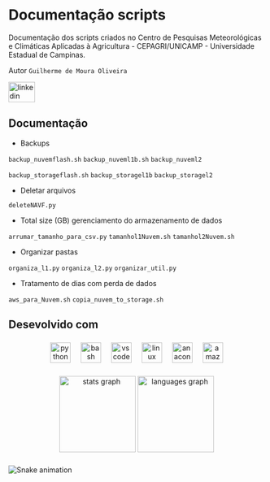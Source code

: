 <p align="left"></p>

###

<h2 align="left"></h2>


# Documentação scripts

Documentação dos scripts criados no Centro de Pesquisas Meteorológicas e Climáticas Aplicadas à Agricultura - CEPAGRI/UNICAMP - Universidade Estadual de Campinas.

Autor `Guilherme de Moura Oliveira`
<div align="left">
 
  <img src="https://raw.githubusercontent.com/maurodesouza/profile-readme-generator/master/src/assets/icons/social/linkedin/default.svg" width="52" height="40" alt="linkedin logo"  />
</div>


## Documentação

- Backups


`backup_nuvemflash.sh`
`backup_nuveml1b.sh`
`backup_nuveml2`

`backup_storageflash.sh`
`backup_storagel1b`
`backup_storagel2`


- Deletar arquivos

`deleteNAVF.py`

- Total size (GB) gerenciamento do armazenamento de dados

`arrumar_tamanho_para_csv.py`
`tamanhol1Nuvem.sh`
`tamanhol2Nuvem.sh`

- Organizar pastas

`organiza_l1.py`
`organiza_l2.py`
`organizar_util.py`

- Tratamento de dias com perda de dados

`aws_para_Nuvem.sh`
`copia_nuvem_to_storage.sh`






###

<h2 align="left">Desevolvido com</h2>

###

<div align="center">
  <img src="https://cdn.jsdelivr.net/gh/devicons/devicon/icons/python/python-original.svg" height="40" alt="python logo"  />
  <img width="12" />
  <img src="https://cdn.jsdelivr.net/gh/devicons/devicon/icons/bash/bash-original.svg" height="40" alt="bash logo"  />
  <img width="12" />
  <img src="https://cdn.jsdelivr.net/gh/devicons/devicon/icons/vscode/vscode-original.svg" height="40" alt="vscode logo"  />
  <img width="12" />
  <img src="https://cdn.jsdelivr.net/gh/devicons/devicon/icons/linux/linux-original.svg" height="40" alt="linux logo"  />
  <img width="12" />
  <img src="https://cdn.jsdelivr.net/gh/devicons/devicon/icons/anaconda/anaconda-original.svg" height="40" alt="anaconda logo"  />
  <img width="12" />
  <img src="https://cdn.jsdelivr.net/gh/devicons/devicon/icons/amazonwebservices/amazonwebservices-original.svg" height="40" alt="amazonwebservices logo"  />
</div>

###

<div align="center">
  <img src="https://github-readme-stats.vercel.app/api?username=guimouraO1&hide_title=false&hide_rank=false&show_icons=true&include_all_commits=true&count_private=true&disable_animations=false&theme=dracula&locale=en&hide_border=false&order=1" height="150" alt="stats graph"  />
  <img src="https://github-readme-stats.vercel.app/api/top-langs?username=guimouraO1&locale=en&hide_title=false&layout=compact&card_width=320&langs_count=5&theme=dracula&hide_border=false&order=2" height="150" alt="languages graph"  />
</div>

###

<img src="https://raw.githubusercontent.com/guimouraO1/guimouraO1/output/snake.svg" alt="Snake animation" />

###
